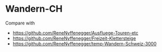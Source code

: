 # Wandern-CH

Compare with
  - https://github.com/ReneNyffenegger/Ausfluege-Touren-etc
  - https://github.com/ReneNyffenegger/Freizeit-Klettersteige
  - https://github.com/ReneNyffenegger/temp-Wandern-Schweiz-3000
